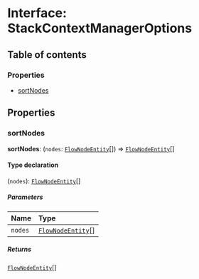 # Interface: StackContextManagerOptions

## Table of contents

### Properties

* [sortNodes](/auto-docs/free-layout-editor/interfaces/StackContextManagerOptions.md#sortnodes)

## Properties

### sortNodes

**sortNodes**: (`nodes`: [`FlowNodeEntity`](/auto-docs/free-layout-editor/classes/FlowNodeEntity-1.md)\[]) => [`FlowNodeEntity`](/auto-docs/free-layout-editor/classes/FlowNodeEntity-1.md)\[]

#### Type declaration

(`nodes`): [`FlowNodeEntity`](/auto-docs/free-layout-editor/classes/FlowNodeEntity-1.md)\[]

##### Parameters

| Name | Type |
| :------ | :------ |
| `nodes` | [`FlowNodeEntity`](/auto-docs/free-layout-editor/classes/FlowNodeEntity-1.md)\[] |

##### Returns

[`FlowNodeEntity`](/auto-docs/free-layout-editor/classes/FlowNodeEntity-1.md)\[]
